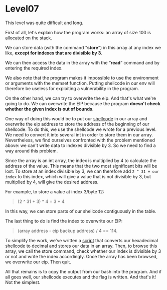 # Level07

This level was quite difficult and long.

First of all, let's explain how the program works: an array of size 100 is allocated on the stack.

We can store data (with the command "**store**") in this array at any index we like, **except for indexes that are divisible by 3**. 

We can then access the data in the array with the “**read**” command and by entering the required index.

We also note that the program makes it impossible to use the environment or arguments with the memset function. 
Putting shellcode in our env will therefore be useless for exploiting a vulnerability in the program.

On the other hand, we can try to overwrite the eip. And that's what we're going to do. 
We can overwrite the EIP because the program **doesn't check whether the given index is out of bounds**.

One way of doing this would be to put our [shellcode](https://github.com/HdrLucie/Override/blob/main/level07/shellcode.asm) in our array and overwrite the eip address to store the address of the beginning of our shellcode. To do this, we use the shellcode we wrote for a previous level. We need to convert it into several int in order to store them in our array. Nevertheless, we find ourselves confronted with the problem mentioned above: we can't write data to indexes divisible by 3. So we need to find a way around this problem.

Since the array is an int array, the index is multiplied by 4 to calculate the address of the value. This means that the two most significant bits will be lost. 
To store at an index divisible by 3, we can therefore add `2 ^ 31 + our index` to this index, which will give a value that is not divisible by 3, but multiplied by 4, will give the desired address. 

For example, to store a value at index 3/byte 12:
> (2 ^ 31 + 3) * 4 = 3 * 4.

In this way, we can store parts of our shellcode contiguously in the table.

The last thing to do is find the index to overwrite our EIP:
> (array address - eip backup address) / 4 == 114.

To simplify the work, we've written a [script](https://github.com/HdrLucie/Override/blob/main/level07/payload_generator.bash) that converts our hexadecimal shellcode to decimal and stores our data in an array. Then, to browse this array, we call the store command, check whether our index is divisible by 3 or not and write the index accordingly. 
Once the array has been browsed, we overwrite our eip. Then quit.

All that remains is to copy the output from our bash into the program. And if all goes well, our shellcode executes and the flag is written. 
And that's it! Not the simplest.
